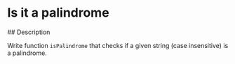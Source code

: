 # Is it a palindrome

## Description

Write function `isPalindrome` that checks if a given string (case insensitive) is a palindrome.

